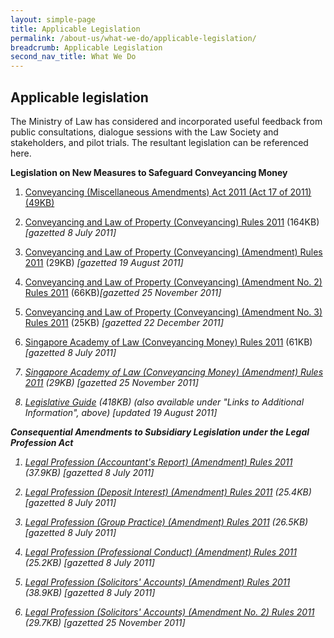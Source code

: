 ```yaml
---
layout: simple-page
title: Applicable Legislation
permalink: /about-us/what-we-do/applicable-legislation/
breadcrumb: Applicable Legislation
second_nav_title: What We Do
---
```


Applicable legislation
---

The Ministry of Law has considered and incorporated useful feedback from public consultations, dialogue sessions with the Law Society and stakeholders, and pilot trials. The resultant legislation can be referenced here.

**Legislation on New Measures to Safeguard Conveyancing Money**

1. <a href="/files/linkclick8ace.pdf/">Conveyancing (Miscellaneous Amendments) Act 2011 (Act 17 of 2011) (49KB)</a>
 
2. <a href="/files/linkclick3c58.pdf/">Conveyancing and Law of Property (Conveyancing) Rules 2011</a> (164KB) <i>[gazetted 8 July 2011]</i>
 
3. <a href="/files/linkclick63d9.pdf/">Conveyancing and Law of Property (Conveyancing) (Amendment) Rules 2011</a> (29KB) <i>[gazetted 19 August 2011]</i> 
 
4. <a href="/files/linkclick2ffc(1).pdf/">Conveyancing and Law of Property (Conveyancing) (Amendment No. 2) Rules 2011</a>  (66KB)<i>[gazetted 25 November 2011]</i>

5. <a href="/files/linkclick2c9d.pdf/">Conveyancing and Law of Property (Conveyancing) (Amendment No. 3) Rules 2011</a> (25KB) <i>[gazetted 22 December 2011]</i>

6. <a href="/files/linkclick7da8.pdf/">Singapore Academy of Law (Conveyancing Money) Rules 2011</a> (61KB) <i>[gazetted 8 July 2011] 
 
7. <a href="/files/linkclick4013.pdf/">Singapore Academy of Law (Conveyancing Money) (Amendment) Rules 2011</a> (29KB) <i>[gazetted 25 November 2011]</i> 
 
8. <a href="/files/linkclickfe3c.pdf/">Legislative Guide</a> (418KB) (also available under "Links to Additional Information", above) <i>[updated 19 August 2011]</i> 

**Consequential Amendments to Subsidiary Legislation under the Legal Profession Act**

1. <a href="/files/linkclickca3a.pdf/">Legal Profession (Accountant's Report) (Amendment) Rules 2011</a> (37.9KB) <i>[gazetted 8 July 2011]</i>
 
2. <a href="/files/linkclick608b.pdf/">Legal Profession (Deposit Interest) (Amendment) Rules 2011</a> (25.4KB) <i>[gazetted 8 July 2011]</i> 
 
3. <a href="/files/linkclick6a35.pdf/">Legal Profession (Group Practice) (Amendment) Rules 2011</a> (26.5KB) <i>[gazetted 8 July 2011]</i> 
 
4. <a href="/files/linkclick8dd2.pdf/">Legal Profession (Professional Conduct) (Amendment) Rules 2011</a> (25.2KB) <i>[gazetted 8 July 2011]</i> 
 
5. <a href="/files/linkclick9247.pdf/">Legal Profession (Solicitors' Accounts) (Amendment) Rules 2011</a> (38.9KB) <i>[gazetted 8 July 2011]</i> 
 
6. <a href="/files/linkclickfbcc.pdf/">Legal Profession (Solicitors' Accounts) (Amendment No. 2) Rules 2011</a> (29.7KB) <i>[gazetted 25 November 2011]</i>
